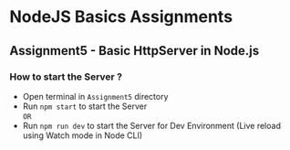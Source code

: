 # NodeJS Basics Assignments

## Assignment5 - Basic HttpServer in Node.js

### How to start the Server ?

- Open terminal in `Assignment5` directory
- Run `npm start` to start the Server   
`OR`
- Run `npm run dev` to start the Server for Dev Environment (Live reload using Watch mode in Node CLI)